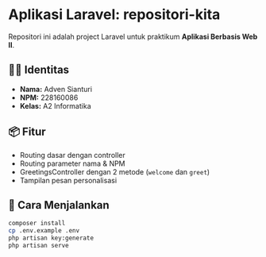 # Aplikasi Laravel: repositori-kita

Repositori ini adalah project Laravel untuk praktikum **Aplikasi Berbasis Web II**.

## 👨‍💻 Identitas

- **Nama:** Adven Sianturi  
- **NPM:** 228160086
- **Kelas:** A2 Informatika

## 📦 Fitur

- Routing dasar dengan controller
- Routing parameter nama & NPM
- GreetingsController dengan 2 metode (`welcome` dan `greet`)
- Tampilan pesan personalisasi

## 🔧 Cara Menjalankan

```bash
composer install
cp .env.example .env
php artisan key:generate
php artisan serve
